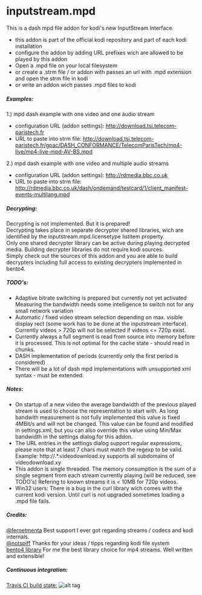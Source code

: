 # inputstream.mpd

This is a dash mpd file addon for kodi's new InputStream Interface.

- this addon is part of the official kodi repository and part of each kodi installation
- configure the addon by adding URL prefixes wich are allowed to be played by this addon
- Open a .mpd file on your local filesystem
- or create a .strm file / or addon with passes an url with .mpd extension and open the strm file in kodi
- or write an addon wich passes .mpd files to kodi

##### Examples:
1.) mpd dash example with one video and one audio stream
- configuration URL (addon settings): http://download.tsi.telecom-paristech.fr
- URL to paste into strm file: http://download.tsi.telecom-paristech.fr/gpac/DASH_CONFORMANCE/TelecomParisTech/mp4-live/mp4-live-mpd-AV-BS.mpd

2.) mpd dash example with one video and multiple audio streams
- configuration URL (addon settings): http://rdmedia.bbc.co.uk
- URL to paste into strm file: http://rdmedia.bbc.co.uk/dash/ondemand/testcard/1/client_manifest-events-multilang.mpd

##### Decrypting:
Decrypting is not implemented. But it is prepared!  
Decrypting takes place in separate decrypter shared libraries, wich are identified by the inputstream.mpd.licensetype listitem property.  
Only one shared decrypter library can be active during playing decrypted media. Building decrypter libraries do not require kodi sources.  
Simply check out the sources of this addon and you are able to build decrypters including full access to existing decrypters implemented in bento4.

##### TODO's:
- Adaptive bitrate switching is prepared but currently not yet activated  
Measuring the bandwidth needs some intelligence to switch not for any small network variation
- Automatic / fixed video stream selection depending on max. visible display rect (some work has to be done at the inputstream interface). Currently videos > 720p will not be selected if videos <= 720p exist.
- Currently always a full segment is read from source into memory before it is processed. This is not optimal for the cache state - should read in chunks.
- DASH implementation of periods (currently only the first period is considered)
- There will be a lot of dash mpd implementations with unsupported xml syntax - must be extended. 

##### Notes:
- On startup of a new video the average bandwidth of the previous played stream is used to choose the representation to start with. As long bandwith measurement is not fully implemented this value is fixed 4MBit/s and will not be changed.  This value can be found and modified in settings.xml, but you can also override this value using Min/Max bandwidth in the settings dialog for this addon.
- The URL entries in the settings dialog support regular expressions, please note that at least 7 chars must match the regexp to be valid. Example: http://.*.videodownload.xy supports all subdomains of videodownload.xy
- This addon is single threaded. The memory consumption is the sum of a single segment from each stream currently playing (will be reduced, see TODO's) Refering to known streams it is < 10MB for 720p videos.
- Win32 users: There is a bug in the curl library wich comes with the current kodi version. Until curl is not upgraded sometimes loading a .mpd file fails.

##### Credits:
[@fernetmenta](github.com/fernetmenta) Best support I ever got regarding streams / codecs and kodi internals.  
[@notspiff](https://github.com/notspiff) Thanks for your ideas / tipps regarding kodi file system  
[bento4 library](https://www.bento4.com/) For me the best library choice for mp4 streams. Well written and extensible!

##### Continuous integration:
[Travis CI build state:](https://travis-ci.org/mapfau) ![alt tag](https://travis-ci.org/mapfau/inputstream.mpd.svg?branch=master)  
